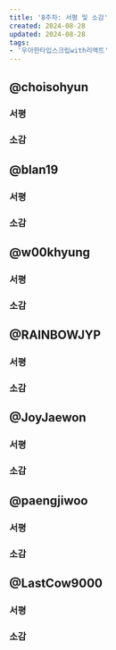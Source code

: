 ```yaml
---
title: '8주차: 서평 및 소감'
created: 2024-08-28
updated: 2024-08-28
tags:
- '우아한타입스크립with리액트'
---
```


## @choisohyun

### 서평


### 소감


## @blan19

### 서평


### 소감

## @w00khyung

### 서평


### 소감

## @RAINBOWJYP

### 서평


### 소감

## @JoyJaewon

### 서평


### 소감

## @paengjiwoo

### 서평


### 소감

## @LastCow9000

### 서평


### 소감
